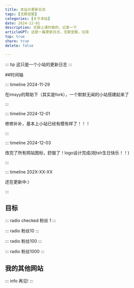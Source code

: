 ```yaml
---
title: 本站の更新日志
tags: [无聊至极]
categories: [关于本站]
date: 2024-12-01
description: 无聊上课时做的，记录一下
articleGPT: 这是一篇更新日志，无聊至极，垃圾
top: true  
share: true
delete: false  

---
```


::: tip
这只是一个小站的更新日志
:::

##时间轴

::: timeline 2024-11-29

在imsyy的帮助下（其实是fork），一个默默无闻的小站搭建起来了

:::

::: timeline 2024-12-01

修修补补，基本上小站已经有模有样了！！！

:::

::: timeline 2024-12-03

改完了所有网站图标，舒服了！logo设计完成(祝tsh生日快乐！！)

:::

::: timeline 202X-XX-XX

还在更新中:）

:::

## 目标

::: radio checked
粉丝 1
:::

::: radio
粉丝10
:::

::: radio
粉丝100
:::

::: radio
粉丝1000
:::

## 我的其他网站

<LinkCard url="https://czhblog.us.kg" />

<LinkCard url="https://czhzeta.us.kg" />

<LinkCard url="https://czhweb.us.kg" />

::: info
再见!
:::

